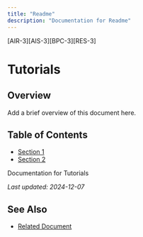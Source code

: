 ```yaml
---
title: "Readme"
description: "Documentation for Readme"
---
```


[AIR-3][AIS-3][BPC-3][RES-3]


<!-- markdownlint-disable MD013 line-length -->

# Tutorials

## Overview

Add a brief overview of this document here.

## Table of Contents

- [Section 1](#section-1)
- [Section 2](#section-2)


Documentation for Tutorials

*Last updated: 2024-12-07*

## See Also

- [Related Document](#related-document)

